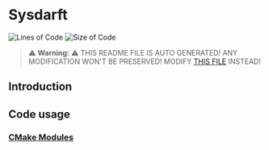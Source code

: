 # Sysdarft
![Lines of Code](https://img.shields.io/badge/ProjectLines-46079-cyan)
![Size of Code](https://img.shields.io/badge/ProjectSize-5468%20K-yellow)

> ⚠️ **Warning:** ⚠️ THIS README FILE IS AUTO GENERATED! ANY MODIFICATION WON'T BE PRESERVED! MODIFY [THIS FILE](scripts/res/README.md) INSTEAD!


## Introduction

## Code usage
### [CMake Modules](./cmake_modules/Modules.md)
